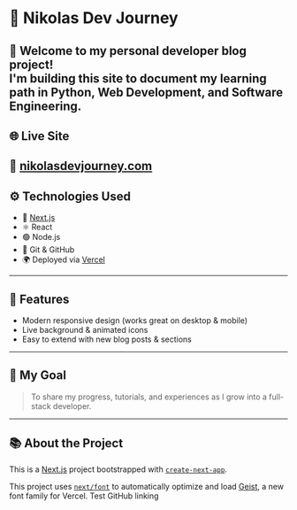 # 🧭 Nikolas Dev Journey
🚀 Welcome to my personal developer blog project!  
I'm building this site to document my learning path in **Python**, **Web Development**, and **Software Engineering**.
---
## 🌐 Live Site
🔗 [nikolasdevjourney.com](https://nikolasdevjourney.com)
---
## ⚙️ Technologies Used
- 🔵 [Next.js](https://nextjs.org/)
- ⚛️ React
- 🟢 Node.js
- 🔧 Git & GitHub
- 🌍 Deployed via [Vercel](https://vercel.com)
---
## 📌 Features
- Modern responsive design (works great on desktop & mobile)
- Live background & animated icons
- Easy to extend with new blog posts & sections
---
## 🥅 My Goal
> To share my progress, tutorials, and experiences as I grow into a full-stack developer.
---

## 📚 About the Project

This is a [Next.js](https://nextjs.org) project bootstrapped with [`create-next-app`](https://github.com/vercel/next.js/tree/canary/packages/create-next-app).

This project uses [`next/font`](https://nextjs.org/docs/app/building-your-application/optimizing/fonts) to automatically optimize and load [Geist](https://vercel.com/font), a new font family for Vercel.
Test GitHub linking
